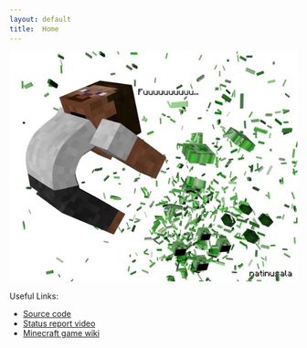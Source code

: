 ```yaml
---
layout: default
title:  Home
---
```


<img src="https://raw.githubusercontent.com/boring1234/NB-Newbies/main/docs/creeper.jpg"/>



Useful Links:

- [Source code][quickref]
- [Status report video][quickref1]
- [Minecraft game wiki](final.html)



[quickref]: https://github.com/boring1234/NB-Newbies
[quickref1]: https://www.youtube.com/watch?feature=youtu.be&v=uHg_NpBoVXQ&app=desktop
[quickref2]: https://minecraft.gamepedia.com/Minecraft_Wiki
